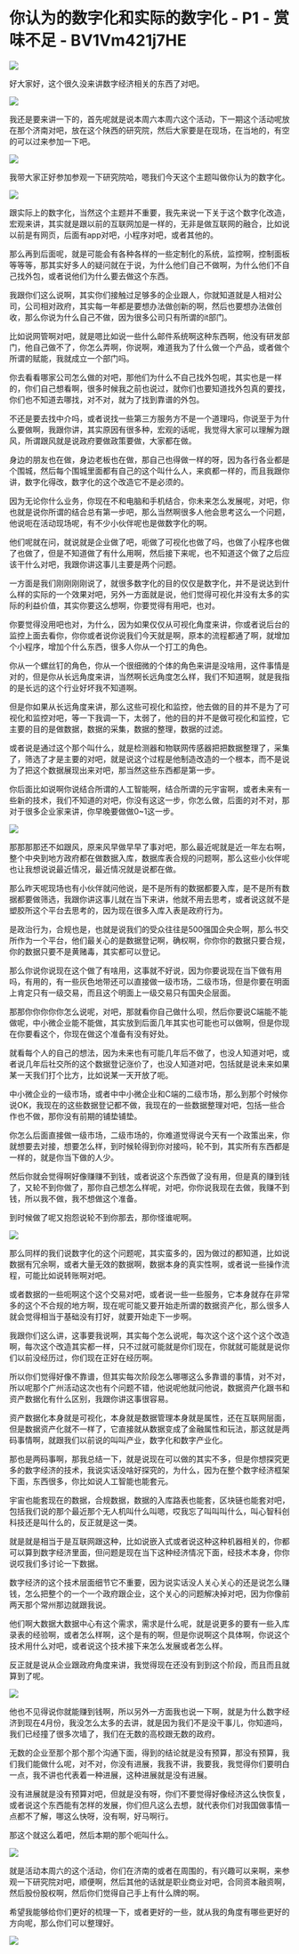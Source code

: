 # 你认为的数字化和实际的数字化 - P1 - 赏味不足 - BV1Vm421j7HE

![](img/d9e4dded8e9472cb6da4c858d2e8cc18_0.png)

好大家好，这个很久没来讲数字经济相关的东西了对吧。

![](img/d9e4dded8e9472cb6da4c858d2e8cc18_2.png)

我还是要来讲一下的，首先呢就是说本周六本周六这个活动，下一期这个活动呢放在那个济南对吧，放在这个陕西的研究院，然后大家要是在现场，在当地的，有空的可以过来参加一下吧。



![](img/d9e4dded8e9472cb6da4c858d2e8cc18_4.png)

我带大家正好参加参观一下研究院哈，嗯我们今天这个主题叫做你认为的数字化。

![](img/d9e4dded8e9472cb6da4c858d2e8cc18_6.png)

跟实际上的数字化，当然这个主题并不重要，我先来说一下关于这个数字化改造，宏观来讲，其实就是跟以前的互联网加是一样的，无非是做互联网的融合，比如说以前是有网页，后面有app对吧，小程序对吧，或者其他的。

那么再到后面呢，就是可能会有各种各样的一些定制化的系统，监控啊，控制面板等等等，那其实好多人的疑问就在于说，为什么他们自己不做啊，为什么他们不自己找外包，或者说他们为什么要去做这个东西。

我跟你们这么说啊，其实你们接触过足够多的企业跟人，你就知道就是人相对公司，公司相对政府，其实每一年都是要想办法做创新的啊，然后也要想办法做创收，那么你说为什么自己不做，因为很多公司只有所谓的it部门。

比如说网管啊对吧，就是嗯比如说一些什么邮件系统啊这种东西啊，他没有研发部门，他自己做不了，你怎么弄啊，你说啊，难道我为了什么做一个产品，或者做个所谓的赋能，我就成立一个部门吗。

你去看看哪家公司怎么做的对吧，那他们为什么不自己找外包呢，其实也是一样的，你们自己想看啊，很多时候我之前也说过，就你们也要知道找外包真的要找，你们也不知道去哪找，对不对，就为了找到靠谱的外包。

不还是要去找中介吗，或者说找一些第三方服务方不是一个道理吗，你说至于为什么要做啊，我跟你讲，其实原因有很多种，宏观的话呢，我觉得大家可以理解为跟风，所谓跟风就是说政府要做政策要做，大家都在做。

身边的朋友也在做，身边老板也在做，那自己也得做一样的呀，因为各行各业都是个围城，然后每个围城里面都有自己的这个叫什么人，来疯都一样的，而且我跟你讲，数字化得改，数字化的这个改造它不是必须的。

因为无论你什么业务，你现在不和电脑和手机结合，你未来怎么发展呢，对吧，你也就是说你所谓的结合总有第一步吧，那么当然啊很多人他会思考这么一个问题，他说呃在活动现场呢，有不少小伙伴呢也是做数字化的啊。

他们呢就在问，就说就是企业做了吧，呃做了可视化也做了吗，也做了小程序也做了也做了，但是不知道做了有什么用啊，然后接下来呢，也不知道这个做了之后应该干什么对吧，我跟你讲这事儿主要是两个问题。

一方面是我们刚刚刚刚说了，就很多数字化的目的仅仅是数字化，并不是说达到什么样的实际的一个效果对吧，另外一方面就是说，他们觉得可视化并没有太多的实际的利益价值，其实你要这么想啊，你要觉得有用吧，也对。

你要觉得没用吧也对，为什么，因为如果仅仅从可视化角度来讲，你或者说后台的监控上面去看你，你你或者说你说我们今天就是啊，原本的流程都通了啊，就增加个小程序，增加个什么东西，很多人你从一个打工的角色。

你从一个螺丝钉的角色，你从一个很细微的个体的角色来讲是没啥用，这件事情是对的，但是你从长远角度来讲，当然啊长远角度怎么样，我们不知道啊，就是我指的是长远的这个行业好坏我不知道啊。

但是你如果从长远角度来讲，那么这些可视化和监控，他去做的目的并不是为了可视化和监控对吧，等一下我调一下，太弱了，他的目的并不是做可视化和监控，它主要的目的是做数据，数据的采集，数据的整理，数据的过滤。

或者说是通过这个那个叫什么，就是检测器和物联网传感器把把数据整理了，采集了，筛选了才是主要的对吧，就是说这个过程是他制造改造的一个根本，而不是说为了把这个数据展现出来对吧，那当然这些东西都是第一步。

你后面比如说啊你说结合所谓的人工智能啊，结合所谓的元宇宙啊，或者未来有一些新的技术，我们不知道的对吧，你没有这这一步，你怎么做，后面的对不对，那对于很多企业家来讲，你早晚要做做0~1这一步。



![](img/d9e4dded8e9472cb6da4c858d2e8cc18_8.png)

那那那那还不如跟风，原来风早做早早了事对吧，那么最近呢就是近一年左右啊，整个中央到地方政府都在做数据入库，数据库表合规的问题啊，那么这些小伙伴呢也让我想说说最近情况，最近情况就是说都在做。

那么昨天呢现场也有小伙伴就问他说，是不是所有的数据都要入库，是不是所有数据都要做筛选，我跟你讲这事儿就在当下来讲，他就不用去思考，或者说这就不是塑胶所这个平台去思考的，因为现在很多入库入表是政府行为。

是政治行为，合规也是，也就是说我们的受众往往是500强国企央企啊，那么书交所作为一个平台，他们最关心的是数据登记啊，确权啊，你你你的数据只要合规，你的数据只要不是黄赌毒，其实都可以登记。

那么你说你说现在这个做了有啥用，这事就不好说，因为你要说现在当下做有用吗，有用的，有一些灰色地带还可以直接做一级市场，二级市场，但是你要在明面上肯定只有一级交易，而且这个明面上一级交易只有国央企层面。

那那你你你你你怎么说呢，对吧，那就看你自己做什么呗，然后你要说C端能不能做呢，中小微企业能不能做，其实放到后面几年其实也可能也可以做啊，但是你现在你要看这个，你现在做这个准备有没有好处。

就看每个人的自己的想法，因为未来也有可能几年后不做了，也没人知道对吧，或者说几年后社交所的这个数据登记涨价了，也没人知道对吧，包括就是说未来如果某一天我们打个比方，比如说某一天开放了呃。

中小微企业的一级市场，或者中中小微企业和C端的二级市场，那么到那个时候你说OK，我现在的这些数据登记都不做，我现在的一些数据整理对吧，包括一些合作也不做，那你没有前期的铺垫铺垫。

你怎么后面直接做一级市场，二级市场的，你难道觉得说今天有一个政策出来，你就想要去对接，想要怎么样，到时候轮得到你对接吗，轮不到，其实所有东西都是一样的，就是你当下做的人少。

然后你就会觉得啊好像赚赚不到钱，或者说这个东西做了没有用，但是真的赚到钱了，又轮不到你做了，那你自己想怎么样呢，对吧，你你说我现在去做，我赚不到钱，所以我不做，我不想做这个准备。

到时候做了呢又抱怨说轮不到你那去，那你怪谁呢啊。

![](img/d9e4dded8e9472cb6da4c858d2e8cc18_10.png)

那么同样的我们说数字化的这个问题呢，其实蛮多的，因为做过的都知道，比如说数据有冗余啊，或者大量无效的数据啊，数据本身的真实性啊，或者说一些操作流程，可能比如说转账啊对吧。

或者数据的一些呃啊这个这个交易对吧，或者说一些一些服务，它本身就存在非常多的这个不合规的地方啊，现在呢可能又要开始走所谓的数据资产化，那么很多人就会觉得相当于基础没有打好，就要开始走下一步啊。

我跟你们这么讲，这事要我说啊，其实每个怎么说呢，每次这个这个这个这个改造啊，每次这个改造其实都一样，只不过就可能就是你们现在，你就就可能就是说你们以前没经历过，你们现在正好在经历啊。

所以你们觉得好像不靠谱，但其实每次阶段怎么哪哪这么多靠谱的事情，对不对，所以呢那个广州活动这次也有个问题不错，他说呢他就问他说，数据资产化跟书和资产数据化有什么区别，我跟你讲这事很容易。

资产数据化本身就是可视化，本身就是数据管理本身就是属性，还在互联网层面，但是数据资产化就不一样了，它直接就从数据变成了金融属性和玩法，那这就是两码事情啊，就跟我们以前说的叫叫产业，数字化和数字产业化。

那也是两码事啊，那我总结一下，就是说现在可以做的其实不多，但是你想探究更多的数字经济的技术，我说实话没啥好探究的，为什么，因为在整个数字经济框架下面，东西很多，你比如说人工智能也能套元。

宇宙也能套现在的数据，合规数据，数据的入库路表也能套，区块链也能套对吧，包括我们说的那个最近那个无人机叫什么叫嗯，哎我忘了叫叫叫什么，叫心智科创科技还是叫什么的，反正就是这一类。

就是就是相当于是互联网跟这种，比如说嵌入式或者说这种这种机器相关的，你都可以算到数字经济里面，但问题是现在当下这种经济情况下面，经技术本身，你你说哎我们多讨论一下数据。

数字经济的这个技术层面细节它不重要，因为说实话没人关心关心的还是说怎么赚钱，怎么把整个的一个一个政府跟企业，这个关心的问题解决掉对吧，因为你像前两天那个常州那边就跟我说。

他们啊大数据大数据中心有这个需求，需求是什么呢，就是说更多的要有一些入库录表的经验啊，或者怎么样啊，这个是有的啊，但是你说啊这个具体啊，你说这个技术用什么对吧，或者说这个技术接下来怎么发展或者怎么样。

反正就是说从企业跟政府角度来讲，我觉得现在还没有到到这个阶段，而且而且就算到了呢。

![](img/d9e4dded8e9472cb6da4c858d2e8cc18_12.png)

他也不见得说你就能赚到钱啊，所以另外一方面我也说一下啊，就是为什么数字经济到现在4月份，我没怎么太多的去讲，就是因为我们不是没干事儿，你知道吗，我们已经撞了很多次墙了，我们在无数的高校跟无数的政府。

无数的企业至那个那个那个沟通下面，得到的结论就是没有预算，那没有预算，我们我们能做什么呢，对不对，你没有进展，我我不讲，我要我，我觉得你们要明白一点，我不讲也代表着一种进展，这种进展就是没有进展。

没有进展就是没有预算对吧，但就是没有呀，你们不要觉得好像经济这么快恢复，或者说这个东西能有怎样的发展，你们但凡这么去想，就代表你们对我国做事情一点都不了解，哪这么快呀，没有啊，好马啊行。

那这个就这么着吧，然后本期的那个呃叫什么。

![](img/d9e4dded8e9472cb6da4c858d2e8cc18_14.png)

就是活动本周六的这个活动，你们在济南的或者在周围的，有兴趣可以来啊，来参观一下研究院对吧，顺便啊，然后其他的话就是职业商业对吧，合同资本融资啊，然后股份股权啊，然后你们觉得自己手上有什么牌的啊。

希望我能够给你们更好的梳理一下，或者更好的一些，就从我的角度有哪些更好的方向呢，那么你们可以整理好。

![](img/d9e4dded8e9472cb6da4c858d2e8cc18_16.png)